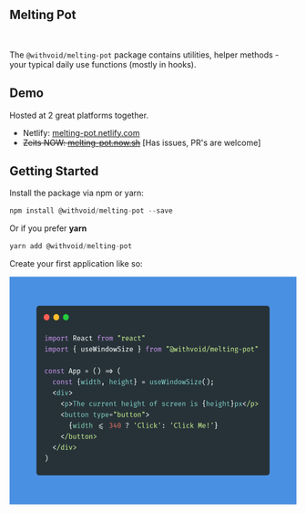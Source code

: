 ## Melting Pot

<p align="center">
  <img src="https://badgen.net/npm/v/@withvoid/melting-pot" alt="">
  <img src="https://badgen.net/badge/license/MIT/blue" alt="">
  <img src="https://badgen.net/npm/dt/@withvoid/melting-pot" alt="">
</p>

The `@withvoid/melting-pot` package contains utilities, helper methods - your typical daily use functions (mostly in hooks).

## Demo

Hosted at 2 great platforms together.

* Netlify: [melting-pot.netlify.com](https://melting-pot.netlify.com)
* <strike>Zeits NOW: [melting-pot.now.sh](https://melting-pot.now.sh/)</strike> [Has issues, PR's are welcome]

## Getting Started

Install the package via npm or yarn:

```js
npm install @withvoid/melting-pot --save
```

Or if you prefer <b>yarn</b>

```js
yarn add @withvoid/melting-pot
```

Create your first application like so:

<div align="center">
  <img 
    alt="Melting-Pot code preview"
    src="static/images/code-preview.png"
    height="400px"
  />
</div>
